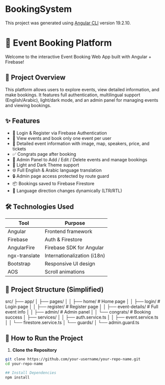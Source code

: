 # BookingSystem

This project was generated using [Angular CLI](https://github.com/angular/angular-cli) version 19.2.10.


# 🎉 Event Booking Platform

Welcome to the interactive Event Booking Web App built with Angular + Firebase!

## 🚀 Project Overview
This platform allows users to explore events, view detailed information, and make bookings. It features full authentication, multilingual support (English/Arabic), light/dark mode, and an admin panel for managing events and viewing bookings.

## ✨ Features

- 🔐 Login & Register via Firebase Authentication
- 📅 View events and book only one event per user
- 📄 Detailed event information with image, map, speakers, price, and tickets
- ✅ Congrats page after booking
- 🧾 Admin Panel to Add / Edit / Delete events and manage bookings
- 🌙 Light and Dark Theme support
- 🌐 Full English & Arabic language translation
- 🔒 Admin page access protected by route guard
- 📦 Bookings saved to Firebase Firestore
- 🔄 Language direction changes dynamically (LTR/RTL)

## 🛠️ Technologies Used

| Tool         | Purpose                        |
|--------------|--------------------------------|
| Angular      | Frontend framework             |
| Firebase     | Auth & Firestore               |
| AngularFire  | Firebase SDK for Angular       |
| ngx-translate| Internationalization (i18n)    |
| Bootstrap    | Responsive UI design           |
| AOS          | Scroll animations              |

## 📁 Project Structure (Simplified)
src/
├── app/
│ ├── pages/
│ │ ├── home/ # Home page
│ │ ├── login/ # Login page
│ │ ├── register/ # Register page
│ │ ├── event-details/ # Full event info
│ │ ├── admin/ # Admin panel
│ │ └── congrats/ # Booking success
│ ├── services/
│ │ ├── auth.service.ts
│ │ ├── event.service.ts
│ │ └── firestore.service.ts
│ └── guards/
│ └── admin.guard.ts


## 🧪 How to Run the Project

1. **Clone the Repository**
```bash
git clone https://github.com/your-username/your-repo-name.git
cd your-repo-name

## Install Dependencies
npm install


